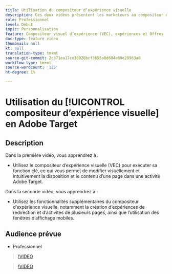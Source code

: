 ```yaml
---
title: Utilisation du compositeur d’expérience visuelle
description: Ces deux vidéos présentent les marketeurs au compositeur d’expérience visuelle Adobe Target (VEC). Regardez ces vidéos pour savoir comment créer des activités à l’aide du compositeur d’expérience visuelle.
role: Professionnel
level: Début
topic: Personnalisation
feature: Compositeur visuel d’expérience (VEC), expériences et Offres
doc-type: feature video
thumbnail: null
kt: null
translation-type: tm+mt
source-git-commit: 2c371ea17ce38928bcf3655a0d604a69e29963a0
workflow-type: tm+mt
source-wordcount: '125'
ht-degree: 1%

---
```



# Utilisation du [!UICONTROL compositeur d’expérience visuelle] en Adobe Target

## Description

Dans la première vidéo, vous apprendrez à :

* Utilisez le compositeur d’expérience visuelle (VEC) pour exécuter sa fonction clé, ce qui vous permet de modifier visuellement et intuitivement la disposition et le contenu d’une page dans une activité Adobe Target.

Dans la seconde vidéo, vous apprendrez à :

* Utilisez les fonctionnalités supplémentaires du compositeur d’expérience visuelle, notamment la création d’expériences de redirection et d’activités de plusieurs pages, ainsi que l’utilisation des fenêtres d’affichage mobiles.

## Audience prévue

* Professionnel

>[!VIDEO](https://video.tv.adobe.com/v/17399/?quality=12)

>[!VIDEO](https://video.tv.adobe.com/v/17401/?quality=12)
